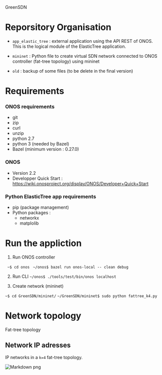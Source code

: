 GreenSDN

# Reporsitory Organisation
* ``app_elastic_tree`` : external application using the API REST of ONOS. This is the logical module of the ElasticTree application.

* ``mininet`` : Python file to create virtual  SDN network connected to ONOS controller (fat-tree topology) using mininet

* ``old`` : backup of some files (to be delete in the final version)

# Requirements
### ONOS requirements
* git
* zip
* curl
* unzip
* python 2.7
* python 3 (needed by Bazel)
* Bazel (minimum version : 0.27.0)

### ONOS
* Version 2.2
* Developper Quick Start : https://wiki.onosproject.org/display/ONOS/Developer+Quick+Start

### Python ElasticTree app requirements
* pip (package management)
* Python packages :
    *   networkx
    *   matplolib

# Run the appliction

1. Run ONOS controller

``` ~$ cd onos```
``` ~/onos$ bazel run onos-local -- clean debug```

2. Run CLI
``` ~/onos$ ./tools/test/bin/onos localhost ```

3. Create network (mininet)

``` ~$ cd GreenSDN/mininet/ ```
``` ~/GreenSDN/mininet$ sudo python fattree_k4.py ```

# Network topology

Fat-tree topology

## Network IP adresses
IP networks in a ```k=4``` fat-tree topology.

<img src="network_GRAPH_16HOSTS(IP).png"
     alt="Markdown png"
     style="float: left; margin-right: 10px;" />